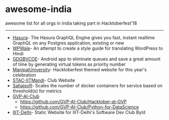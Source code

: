 # awesome-india
awesome list for all orgs in India taking part in Hacktoberfest'18

------

- [Hasura](https://github.com/hasura)- The Hasura GraphQL Engine gives you fast, instant realtime GraphQL on any Postgres application, existing or new
- [WPWale](https://github.com/WPWale/wp-hindi-translation-style-guide)- An attempt to create a style guide for translating WordPress to Hindi
- [GDGBVCOE](https://github.com/GDGBVCOE/NoQueue)- Android app to eliminate queues and save a great amount of time by generating virtual tokens as priority number
- [ManipalUniversity](https://github.com/ManipalUniversity/manipaluniversity.github.io)- Hacktoberfest themed website for this year's celebration
- [STAC-IITMandi](https://github.com/STAC-IITMandi/STAC-IITMandi.github.io)- Club Website
- [Sahajsoft](https://github.com/sahajsoft/docker-swarm-service-autoscaler)- Scales the number of docker containers for service based on threshold(s) for metrics
- [GVP-AI-Club](https://github.com/GVP-AI-Club)
  - https://github.com/GVP-AI-Club/Hacktober-at-GVP
  - https://github.com/GVP-AI-Club/Python-for-DataScience
- [IIIT-Delhi](https://github.com/IIIT-Delhi/byld-website)- Static Website for IIIT-Delhi's Software Dev Club Byld
